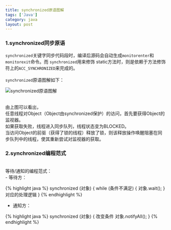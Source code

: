 ```yaml
---
title: synchronized原语图解
tags: ['Java']
category: java
layout: post
---
```



### 1.synchronized同步原语

``` synchronized ```关键字同步代码段时，编译后源码会自动生成``` monitorenter ```和``` monitorexit ```命令。而 ``` synchronized ```用来修饰 static方法时，则是依赖于方法修饰符上的``` ACC_SYNCHRONIZED ```来完成的。
<br/><br/>
``` synchronized ```原语图解如下：<br/>

![synchronized原语图解](https://github.com/buildupchao/ImgStore/blob/master/blog/concurrent/synchronized_detail.png?raw=true)

<br/>
由上图可以看出，<br/>
任意线程对Object（Object由synchronized保护）的访问，首先要获得Object的监视器。<br/>
如果获取失败，线程进入同步队列，线程状态变为BLOCKED。<br/>
当访问Object的前驱（获得了锁的线程）释放了锁，则该释放操作唤醒阻塞在同步队列中的线程，使其重新尝试对监视器的获取。<br/>

### 2.synchronized编程范式

<br/>
等待/通知的编程范式：
<br/>
- 等待方：

{% highlight java %}
synchronized (对象) {
  while (条件不满足) {
    对象.wait();
  }
  对应的处理逻辑
}
{% endhighlight %}

- 通知方：

{% highlight java %}
synchronized (对象) {
  改变条件
  对象.notifyAll();
}
{% endhighlight %}
